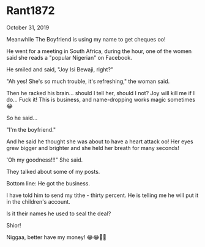 # Rant1872



October 31, 2019

Meanwhile The Boyfriend is using my name to get cheques oo!

He went for a meeting in South Africa, during the hour, one of the women said she reads a "popular Nigerian" on Facebook.

He smiled and said, "Joy Isi Bewaji, right?"

"Ah yes! She's so much trouble, it's refreshing," the woman said.

Then he racked his brain... should I tell her, should I not? Joy will kill me if I do... Fuck it! This is business, and name-dropping works magic sometimes 😂

So he said...

"I'm the boyfriend."

And he said he thought she was about to have a heart attack oo! Her eyes grew bigger and brighter and she held her breath for many seconds!

'Oh my goodness!!!" She said.

They talked about some of my posts. 

Bottom line: He got the business.

I have told him to send my tithe - thirty percent. He is telling me he will put it in the children's account.

Is it their names he used to seal the deal?

Shior!

Niggaa, better have my money! 😂😂💅💅